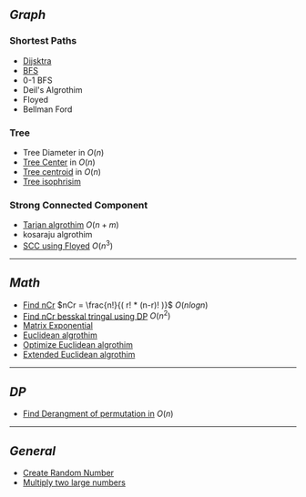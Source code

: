 
## _Graph_
### Shortest Paths
- [Dijsktra](dijkstra.cpp)
- [BFS](BFS.cpp)
- 0-1 BFS
- Deil's Algrothim
- Floyed
- Bellman Ford
### Tree
- Tree Diameter in $O(n)$
- [Tree Center](tree_center.cpp) in $O(n)$
- [Tree centroid](centroid.cpp) in $O(n)$
- [Tree isophrisim](isophrisim.cpp)
### Strong Connected Component
- [Tarjan algrothim](tarjan.cpp) $O(n+m)$
- kosaraju algrothim
- [SCC using Floyed](SCC_Floyed.cpp) $O(n^3)$
***
## _Math_
- [Find nCr](nCr.cpp) $nCr = \frac{n!}{( r! * (n-r)! )}$ $O(nlogn)$
- [Find nCr besskal tringal using DP](nCr_DP.cpp) $O(n^2)$
- [Matrix Exponential](Matrix_Exponential.cpp)
- [Euclidean algrothim](gcd.cpp)
- [Optimize Euclidean algrothim](binary_gcd.cpp)
- [Extended Euclidean algrothim](extended_euclidean.cpp)
***
## _DP_
- [Find Derangment of permutation in](derangement.cpp) $O(n)$
***
## _General_
- [Create Random Number](random.cpp)
- [Multiply two large numbers](manual_multiply.cpp)
